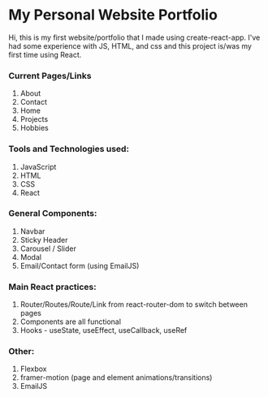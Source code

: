 # My Personal Website Portfolio

Hi, this is my first website/portfolio that I made using create-react-app. I've had some experience with JS, HTML, and css and this project is/was my first time using React. 

### Current Pages/Links
1) About
2) Contact
3) Home
4) Projects
5) Hobbies

### Tools and Technologies used:
1) JavaScript
2) HTML
3) CSS
4) React

### General Components:
1) Navbar
2) Sticky Header
3) Carousel / Slider 
4) Modal 
5) Email/Contact form (using EmailJS)

### Main React practices:
1) Router/Routes/Route/Link from react-router-dom to switch between pages
2) Components are all functional 
3) Hooks - useState, useEffect, useCallback, useRef

### Other:
1) Flexbox
2) framer-motion (page and element animations/transitions)
3) EmailJS
